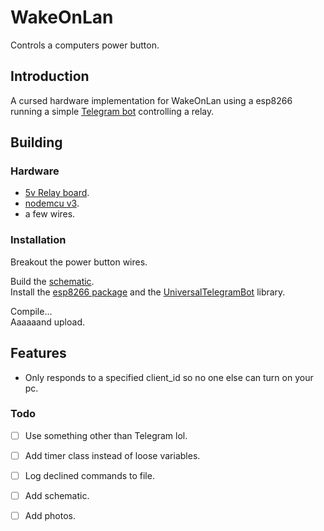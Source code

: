 # WakeOnLan

Controls a computers power button.
<br />
## Introduction

A cursed hardware implementation for WakeOnLan using a esp8266 running a simple [Telegram bot](https://core.telegram.org/bots) controlling a relay.


## Building 

### Hardware
- [5v Relay board](https://nl.aliexpress.com/item/1005002617199944.html?spm=a2g0o.search0304.0.0.27c02a257Dg3bo).
- [nodemcu v3](https://nl.aliexpress.com/item/32520574539.html?spm=a2g0o.productlist.0.0.6ee422daVuEDwZ).
- a few wires.


### Installation

Breakout the power button wires.

Build the [schematic](tmp).<br />
Install the  [esp8266 package](https://arduino-esp8266.readthedocs.io/en/latest/installing.html) and the [UniversalTelegramBot](https://github.com/witnessmenow/Universal-Arduino-Telegram-Bot#installing) library.

Compile... <br />
Aaaaaand upload.

## Features
- Only responds to a specified client_id so no one else can turn on your pc.


### Todo
- [ ] Use something other than Telegram lol.
- [ ] Add timer class instead of loose variables.
- [ ] Log declined commands to file.
- [ ] Add schematic.
- [ ] Add photos.


